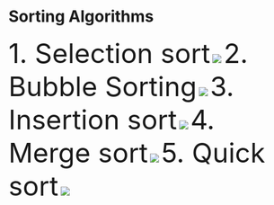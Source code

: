 # Sorting Algorithms
<font size="20"> 1. Selection sort</font>
![](https://pythonru.com/wp-content/uploads/2020/05/sortirovka-vyborom-na-python.gif)
<font size=20> 2. Bubble Sorting</font>
![](https://pythonru.com/wp-content/uploads/2020/05/puzyrkovaya-sortirovka-na-python.gif)
<font size=20> 3. Insertion sort</font>
![](https://pythonru.com/wp-content/uploads/2020/05/sortirovka-vstavkami-na-python.gif)
<font size=20> 4. Merge sort</font>
![](https://pythonru.com/wp-content/uploads/2020/05/sortirovka-sliyaniem-na-python.gif)
<font size=20> 5. Quick sort</font>
![](https://pythonru.com/wp-content/uploads/2020/05/bystraya-sortirovka-na-python.gif)

